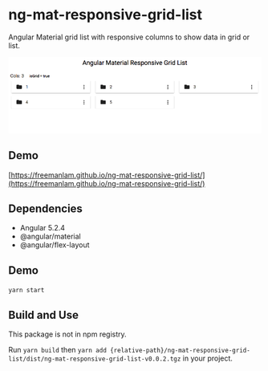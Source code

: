 # ng-mat-responsive-grid-list

Angular Material grid list with responsive columns to show data in grid or list.

![Preview](preview.png)

## Demo
[https://freemanlam.github.io/ng-mat-responsive-grid-list/](https://freemanlam.github.io/ng-mat-responsive-grid-list/)

## Dependencies
- Angular 5.2.4
- @angular/material
- @angular/flex-layout

## Demo
```yarn start```

## Build and Use
This package is not in npm registry.

Run ```yarn build``` then ```yarn add {relative-path}/ng-mat-responsive-grid-list/dist/ng-mat-responsive-grid-list-v0.0.2.tgz``` in your project.
